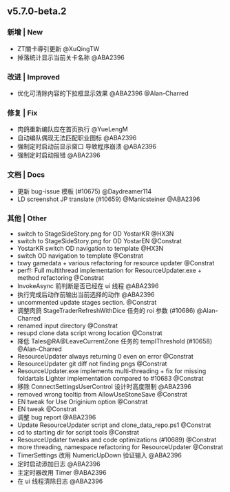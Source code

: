 ## v5.7.0-beta.2

### 新增 | New

* ZT關卡導引更新 @XuQingTW
* 掉落统计显示当前关卡名称 @ABA2396

### 改进 | Improved

* 优化可清除内容的下拉框显示效果 @ABA2396 @Alan-Charred

### 修复 | Fix

* 肉鸽重新编队应在首页执行 @YueLengM
* 自动编队偶现无法匹配职业图标 @ABA2396
* 强制定时启动前显示窗口 导致程序崩溃 @ABA2396
* 强制定时启动报错 @ABA2396

### 文档 | Docs

* 更新 bug-issue 模板 (#10675) @Daydreamer114
* LD screenshot JP translate (#10659) @Manicsteiner @ABA2396

### 其他 | Other

* switch to StageSideStory.png for OD YostarKR @HX3N
* switch to StageSideStory.png for OD YostarEN @Constrat
* YostarKR switch OD navigation to template @HX3N
* switch OD navigation to template @Constrat
* txwy gamedata + various refactoring for resource updater @Constrat
* perf!: Full multithread implementation for ResourceUpdater.exe + method refactoring @Constrat
* InvokeAsync 前判断是否已经在 ui 线程 @ABA2396
* 执行完成后动作前输出当前选择的动作 @ABA2396
* uncommented update stages section. @Constrat
* 调整肉鸽 StageTraderRefreshWithDice 任务的 roi 参数 (#10686) @Alan-Charred
* renamed input directory @Constrat
* resupd clone data script wrong location @Constrat
* 降低 Tales@RA@LeaveCurrentZone 任务的 templThreshold (#10658) @Alan-Charred
* ResourceUpdater always returning 0 even on error @Constrat
* ResourceUpdater git diff not finding pngs @Constrat
* ResourceUpdater.exe implements multi-threading + fix for missing foldartals Lighter implementation compared to #10683 @Constrat
* 移除 ConnectSettingsUserControl 设计时高度限制 @ABA2396
* removed wrong tooltip from AllowUseStoneSave @Constrat
* EN tweak for Use Originium option @Constrat
* EN tweak @Constrat
* 调整 bug report @ABA2396
* Update ResourceUpdater script and clone_data_repo.ps1 @Constrat
* cd to starting dir for script tools @Constrat
* ResourceUpdater tweaks and code optimizations (#10689) @Constrat
* more threading, namespace refactoring for ResourceUpdater @Constrat
* TimerSettings 改用 NumericUpDown 验证输入 @ABA2396
* 定时启动添加日志 @ABA2396
* 主定时器改用 Timer @ABA2396
* 在 ui 线程清除日志 @ABA2396
